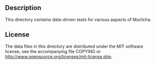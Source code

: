 Description
------------

This directory contains data-driven tests for various aspects of Murlicha.

License
--------

The data files in this directory are distributed under the MIT software
license, see the accompanying file COPYING or
http://www.opensource.org/licenses/mit-license.php.

